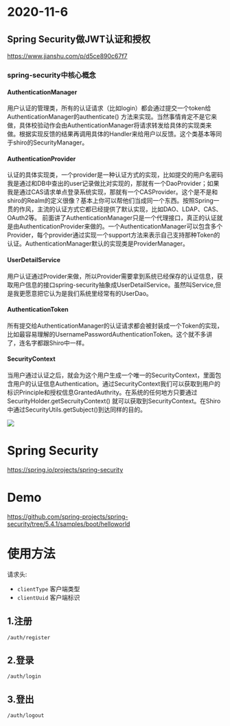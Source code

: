 # 2020-11-6

## Spring Security做JWT认证和授权

https://www.jianshu.com/p/d5ce890c67f7

### spring-security中核心概念

#### AuthenticationManager

用户认证的管理类，所有的认证请求（比如login）都会通过提交一个token给AuthenticationManager的authenticate()
方法来实现。当然事情肯定不是它来做，具体校验动作会由AuthenticationManager将请求转发给具体的实现类来做。根据实现反馈的结果再调用具体的Handler来给用户以反馈。这个类基本等同于shiro的SecurityManager。

#### AuthenticationProvider

认证的具体实现类，一个provider是一种认证方式的实现，比如提交的用户名密码我是通过和DB中查出的user记录做比对实现的，那就有一个DaoProvider；如果我是通过CAS请求单点登录系统实现，那就有一个CASProvider。这个是不是和shiro的Realm的定义很像？基本上你可以帮他们当成同一个东西。按照Spring一贯的作风，主流的认证方式它都已经提供了默认实现，比如DAO、LDAP、CAS、OAuth2等。
前面讲了AuthenticationManager只是一个代理接口，真正的认证就是由AuthenticationProvider来做的。一个AuthenticationManager可以包含多个Provider，每个provider通过实现一个support方法来表示自己支持那种Token的认证。AuthenticationManager默认的实现类是ProviderManager。

#### UserDetailService

用户认证通过Provider来做，所以Provider需要拿到系统已经保存的认证信息，获取用户信息的接口spring-security抽象成UserDetailService。虽然叫Service,但是我更愿意把它认为是我们系统里经常有的UserDao。

#### AuthenticationToken

所有提交给AuthenticationManager的认证请求都会被封装成一个Token的实现，比如最容易理解的UsernamePasswordAuthenticationToken。这个就不多讲了，连名字都跟Shiro中一样。

#### SecurityContext

当用户通过认证之后，就会为这个用户生成一个唯一的SecurityContext，里面包含用户的认证信息Authentication。通过SecurityContext我们可以获取到用户的标识Principle和授权信息GrantedAuthrity。在系统的任何地方只要通过SecurityHolder.getSecruityContext()
就可以获取到SecurityContext。在Shiro中通过SecurityUtils.getSubject()到达同样的目的。

![](https://upload-images.jianshu.io/upload_images/13282795-62fd0c22e989fa0c.jpg)

# Spring Security

https://spring.io/projects/spring-security

# Demo

https://github.com/spring-projects/spring-security/tree/5.4.1/samples/boot/helloworld

# 使用方法

请求头:

- `clientType` 客户端类型
- `clientUuid` 客户端标识

## 1.注册

```
/auth/register
```

## 2.登录

```
/auth/login
```

## 3.登出

```
/auth/logout
```